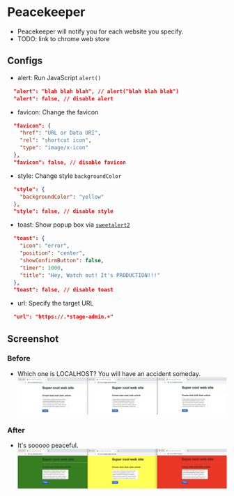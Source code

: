# Peacekeeper
- Peacekeeper will notify you for each website you specify.
- TODO: link to chrome web store

## Configs
- alert: Run JavaScript `alert()`
```json
  "alert": "blah blah blah", // alert("blah blah blah")
  "alert": false, // disable alert
```
- favicon: Change the favicon
```json
  "favicon": {
    "href": "URL or Data URI",
    "rel": "shortcut icon",
    "type": "image/x-icon"
  },
  "favicon": false, // disable favicon
```
- style: Change style `backgroundColor`
```json
  "style": {
    "backgroundColor": "yellow"
  },
  "style": false, // disable style
```
- toast: Show popup box via [`sweetalert2`](https://github.com/sweetalert2/sweetalert2)
```json
  "toast": {
    "icon": "error",
    "position": "center",
    "showConfirmButton": false,
    "timer": 1000,
    "title": "Hey, Watch out! It's PRODUCTION!!!"
  },
  "toast": false, // disable toast
```
- url: Specify the target URL
```json
  "url": "https://.*stage-admin.+"
```

## Screenshot
### Before
- Which one is LOCALHOST? You will have an accident someday.
![](before.png)

### After
- It's sooooo peaceful.
![](after.png)
